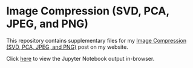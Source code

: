 # Image Compression (SVD, PCA, JPEG, and PNG)
This repository contains supplementary files for my [Image Compression (SVD, PCA, JPEG, and PNG)](https://www.rosswoleben.com/projects/image-compression) post on my website.

Click [here](https://github.com/ross-wgh/image-compression/blob/main/Image_Compression.ipynb) to view the Jupyter Notebook output in-browser.
